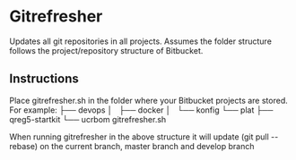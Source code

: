 # Gitrefresher

Updates all git repositories in all projects.
Assumes the folder structure follows the project/repository structure of Bitbucket.

## Instructions
Place gitrefresher.sh in the folder where your Bitbucket projects are stored.
For example:
├── devops
│   ├── docker
│   └── konfig
└── plat
    ├── qreg5-startkit
    └── ucrbom
gitrefresher.sh

When running gitrefresher in the above structure it will update (git pull --rebase) on the current branch, master branch and develop branch